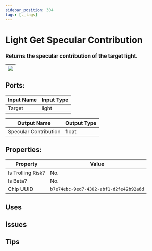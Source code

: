 ```yaml
---
sidebar_position: 304
tags: [._tags]
---
```


# Light Get Specular Contribution


### Returns the specular contribution of the target light.

| ![](https://images-ext-2.discordapp.net/external/MPmIaQzlEPmgGWlgi-WxBBXt0Bjv_zWPkg1y1f_sy3s/https/www.recroomcircuits.com/image/circuit/absolute-value?width=206&height=108) |
|-----|

## Ports:

| Input Name | Input Type |
|-----------|-----------|
| Target | light |

| Output Name | Output Type |
|-----------|-----------|
| Specular Contribution | float |

## Properties:

| Property  | Value |
|-------------------|-----------|
| Is Trolling Risk? | No. |
| Is Beta? | No. |
| Chip UUID | `b7e74ebc-9ed7-4302-abf1-d2fe42b92a6d` |

## Uses

## Issues

## Tips